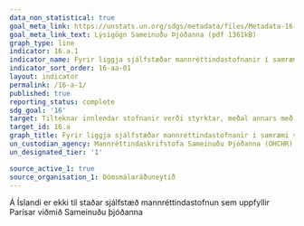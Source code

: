 ```yaml
---
data_non_statistical: true
goal_meta_link: https://unstats.un.org/sdgs/metadata/files/Metadata-16-0A-01.pdf
goal_meta_link_text: Lýsigögn Sameinuðu Þjóðanna (pdf 1361kB)
graph_type: line
indicator: 16.a.1
indicator_name: Fyrir liggja sjálfstæðar mannréttindastofnanir í samræmi við Parísar-reglur Sameinuðu þjóðanna.
indicator_sort_order: 16-aa-01
layout: indicator
permalink: /16-a-1/
published: true
reporting_status: complete
sdg_goal: '16'
target: Tilteknar innlendar stofnanir verði styrktar, meðal annars með alþjóðlegri samvinnu, í því skyni að efla þær, einkum í þróunarlöndunum, til að koma í veg fyrir ofbeldi og berjast gegn hryðjuverkum og glæpastarfsemi.
target_id: 16.a
graph_title: Fyrir liggja sjálfstæðar mannréttindastofnanir í samræmi við Parísar-reglur Sameinuðu þjóðanna.
un_custodian_agency: Mannréttindaskrifstofa Sameinuðu Þjóðanna (OHCHR)
un_designated_tier: '1'

source_active_1: true
source_organisation_1: Dómsmálaráðuneytið
---
```


Á Íslandi er ekki til staðar sjálfstæð mannréttindastofnun sem uppfyllir Parísar viðmið Sameinuðu þjóðanna
